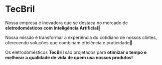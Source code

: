 # TecBril
Nossa empresa é inovadora que se destaca no mercado de **eletrodomésticos com Inteligência Artificial**🥳

Nossa missão é transformar a experiência do cotidiano de nossos clintes, oferecendo soluções que combinam eficiência e praticidade💙

Os eletrodomésticos **TecBril** são projetados para **otimizar o tempo e melhorar a qualidade de vida de quem usa nossos produtos!**
